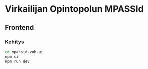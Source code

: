 # Virkailijan Opintopolun MPASSId

## Frontend

### Kehitys

```sh
cd mpassid-voh-ui
npm ci
npm run dev
```
